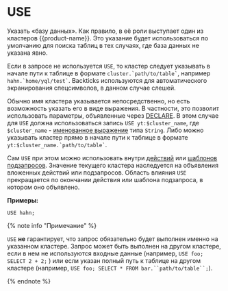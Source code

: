 # USE

Указать «базу данных». Как правило, в её роли выступает один из кластеров {{product-name}}. Это указание будет использоваться по умолчанию для поиска таблиц в тех случаях, где база данных не указана явно.

Если в запросе не используется `USE`, то кластер следует указывать в начале пути к таблице в формате ``` cluster.`path/to/table` ```, например ``` hahn.`home/yql/test` ```. Backticks используются для автоматического экранирования спецсимволов, в данном случае слешей.

Обычно имя кластера указывается непосредственно, но есть возможность указать его в виде выражения. В частности, это позволит использовать параметры, объявленные через [DECLARE](../declare.md).
В этом случае для `USE` должна использоваться запись ```USE yt:$cluster_name```, где `$cluster_name` - [именованное выражение](../expressions.md#named-nodes) типа `String`.
Либо можно указывать кластер прямо в начале пути к таблице в формате ``` yt:$cluster_name.`path/to/table` ```.

Сам `USE` при этом можно использовать внутри [действий](../action.md)  или [шаблонов подзапросов](../subquery.md). Значение текущего кластера наследуется на объявления вложенных действий  или подзапросов. Область влияния `USE` прекращается по окончании действия  или шаблона подзапроса, в котором оно объявлено.

**Примеры:**

``` yql
USE hahn;
```

{% note info "Примечание" %}

`USE` **не** гарантирует, что запрос обязательно будет выполнен именно на указанном кластере. Запрос может быть выполнен на другом кластере, если в нем не используются входные данные (например, `USE foo; SELECT 2 + 2;` ) или если указан полный путь к таблице на другом кластере (например, `USE foo; SELECT * FROM bar.``path/to/table``;`).

{% endnote %}
